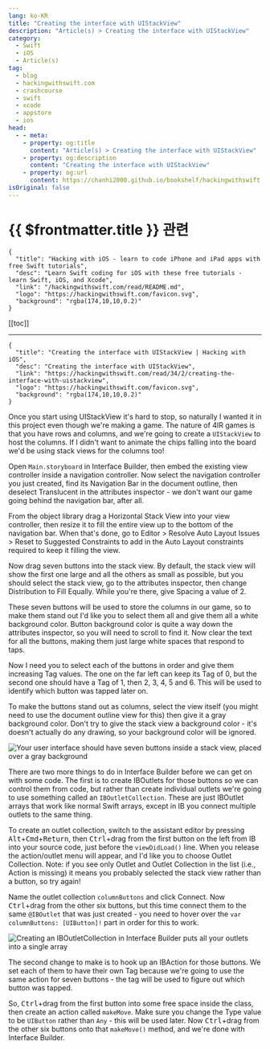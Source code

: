 ```yaml
---
lang: ko-KR
title: "Creating the interface with UIStackView"
description: "Article(s) > Creating the interface with UIStackView"
category:
  - Swift
  - iOS
  - Article(s)
tag: 
  - blog
  - hackingwithswift.com
  - crashcourse
  - swift
  - xcode
  - appstore
  - ios  
head:
  - - meta:
    - property: og:title
      content: "Article(s) > Creating the interface with UIStackView"
    - property: og:description
      content: "Creating the interface with UIStackView"
    - property: og:url
      content: https://chanhi2000.github.io/bookshelf/hackingwithswift.com/read/34/02-creating-the-interface-with-uistackview.html
isOriginal: false
---
```


# {{ $frontmatter.title }} 관련

```component VPCard
{
  "title": "Hacking with iOS - learn to code iPhone and iPad apps with free Swift tutorials",
  "desc": "Learn Swift coding for iOS with these free tutorials - learn Swift, iOS, and Xcode",
  "link": "/hackingwithswift.com/read/README.md",
  "logo": "https://hackingwithswift.com/favicon.svg",
  "background": "rgba(174,10,10,0.2)"
}
```

[[toc]]

---

```component VPCard
{
  "title": "Creating the interface with UIStackView | Hacking with iOS",
  "desc": "Creating the interface with UIStackView",
  "link": "https://hackingwithswift.com/read/34/2/creating-the-interface-with-uistackview",
  "logo": "https://hackingwithswift.com/favicon.svg",
  "background": "rgba(174,10,10,0.2)"
}
```

Once you start using UIStackView it's hard to stop, so naturally I wanted it in this project even though we're making a game. The nature of 4IR games is that you have rows and columns, and we're going to create a `UIStackView` to host the columns. If I didn't want to animate the chips falling into the board we'd be using stack views for the columns too!

Open <VPIcon icon="iconfont icon-xcode"/>`Main.storyboard` in Interface Builder, then embed the existing view controller inside a navigation controller. Now select the navigation controller you just created, find its Navigation Bar in the document outline, then deselect Translucent in the attributes inspector - we don't want our game going behind the navigation bar, after all.

From the object library drag a Horizontal Stack View into your view controller, then resize it to fill the entire view up to the bottom of the navigation bar. When that's done, go to Editor > Resolve Auto Layout Issues > Reset to Suggested Constraints to add in the Auto Layout constraints required to keep it filling the view.

Now drag seven buttons into the stack view. By default, the stack view will show the first one large and all the others as small as possible, but you should select the stack view, go to the attributes inspector, then change Distribution to Fill Equally. While you're there, give Spacing a value of 2.

These seven buttons will be used to store the columns in our game, so to make them stand out I'd like you to select them all and give them all a white background color. Button background color is quite a way down the attributes inspector, so you will need to scroll to find it. Now clear the text for all the buttons, making them just large white spaces that respond to taps.

Now I need you to select each of the buttons in order and give them increasing Tag values. The one on the far left can keep its Tag of 0, but the second one should have a Tag of 1, then 2, 3, 4, 5 and 6. This will be used to identify which button was tapped later on.

To make the buttons stand out as columns, select the view itself (you might need to use the document outline view for this) then give it a gray background color. Don't try to give the stack view a background color - it's doesn't actually do any drawing, so your background color will be ignored.

![Your user interface should have seven buttons inside a stack view, placed over a gray background](https://hackingwithswift.com/img/books/hws/34-1@2x.png)

There are two more things to do in Interface Builder before we can get on with some code. The first is to create IBOutlets for those buttons so we can control them from code, but rather than create individual outlets we're going to use something called an `IBOutletCollection`. These are just IBOutlet arrays that work like normal Swift arrays, except in IB you connect multiple outlets to the same thing.

To create an outlet collection, switch to the assistant editor by pressing <kbd>Alt</kbd>+<kbd>Cmd</kbd>+<kbd>Return</kbd>, then <kbd>Ctrl</kbd>+drag from the first button on the left from IB into your source code, just before the `viewDidLoad()` line. When you release the action/outlet menu will appear, and I'd like you to choose Outlet Collection. Note: if you see only Outlet and Outlet Collection in the list (i.e., Action is missing) it means you probably selected the stack view rather than a button, so try again!

Name the outlet collection `columnButtons` and click Connect. Now <kbd>Ctrl</kbd>+drag from the other six buttons, but this time connect them to the same `@IBOutlet` that was just created - you need to hover over the `var columnButtons: [UIButton]!` part in order for this to work.

![Creating an IBOutletCollection in Interface Builder puts all your outlets into a single array](https://hackingwithswift.com/img/books/hws/34-2@2x.png)

The second change to make is to hook up an IBAction for those buttons. We set each of them to have their own Tag because we're going to use the same action for seven buttons - the tag will be used to figure out which button was tapped.

So, <kbd>Ctrl</kbd>+drag from the first button into some free space inside the class, then create an action called `makeMove`. Make sure you change the Type value to be `UIButton` rather than `Any` - this will be used later. Now <kbd>Ctrl</kbd>+drag from the other six buttons onto that `makeMove()` method, and we're done with Interface Builder.

